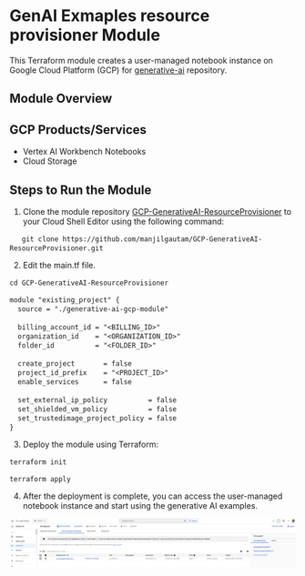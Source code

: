 # GenAI Exmaples resource provisioner Module

This Terraform module creates a user-managed notebook instance on Google Cloud Platform (GCP) for [generative-ai](https://github.com/GoogleCloudPlatform/generative-ai) repository.

## Module Overview

## GCP Products/Services

* Vertex AI Workbench Notebooks
* Cloud Storage


## Steps to Run the Module

1. Clone the module repository [GCP-GenerativeAI-ResourceProvisioner](https://github.com/manjilgautam/GCP-GenerativeAI-ResourceProvisioner.git) to your Cloud Shell Editor using the following command:

````hcl
   git clone https://github.com/manjilgautam/GCP-GenerativeAI-ResourceProvisioner.git
````

2. Edit the main.tf file. 

````hcl
cd GCP-GenerativeAI-ResourceProvisioner
````

````hcl
module "existing_project" {
  source = "./generative-ai-gcp-module"

  billing_account_id = "<BILLING_ID>"
  organization_id    = "<ORGANIZATION_ID>"
  folder_id          = "<FOLDER_ID>"

  create_project       = false
  project_id_prefix    = "<PROJECT_ID>"
  enable_services      = false
  
  set_external_ip_policy          = false
  set_shielded_vm_policy          = false
  set_trustedimage_project_policy = false
}
````

3. Deploy the module using Terraform:

````hcl
terraform init
````
````hcl
terraform apply
````

4. After the deployment is complete, you can access the user-managed notebook instance and start using the generative AI examples.

 ![](./generative-ai-gcp-module/images/usermanaged_notebook.png)
